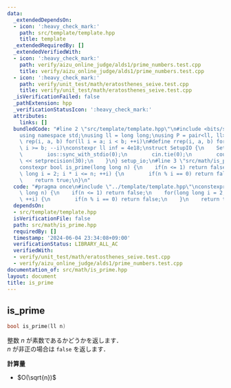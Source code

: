 ```yaml
---
data:
  _extendedDependsOn:
  - icon: ':heavy_check_mark:'
    path: src/template/template.hpp
    title: template
  _extendedRequiredBy: []
  _extendedVerifiedWith:
  - icon: ':heavy_check_mark:'
    path: verify/aizu_online_judge/alds1/prime_numbers.test.cpp
    title: verify/aizu_online_judge/alds1/prime_numbers.test.cpp
  - icon: ':heavy_check_mark:'
    path: verify/unit_test/math/eratosthenes_seive.test.cpp
    title: verify/unit_test/math/eratosthenes_seive.test.cpp
  _isVerificationFailed: false
  _pathExtension: hpp
  _verificationStatusIcon: ':heavy_check_mark:'
  attributes:
    links: []
  bundledCode: "#line 2 \"src/template/template.hpp\"\n#include <bits/stdc++.h>\n\
    using namespace std;\nusing ll = long long;\nusing P = pair<ll, ll>;\n#define\
    \ rep(i, a, b) for(ll i = a; i < b; ++i)\n#define rrep(i, a, b) for(ll i = a;\
    \ i >= b; --i)\nconstexpr ll inf = 4e18;\nstruct SetupIO {\n    SetupIO() {\n\
    \        ios::sync_with_stdio(0);\n        cin.tie(0);\n        cout << fixed\
    \ << setprecision(30);\n    }\n} setup_io;\n#line 3 \"src/math/is_prime.hpp\"\n\
    constexpr bool is_prime(long long n) {\n    if(n <= 1) return false;\n    for(long\
    \ long i = 2; i * i <= n; ++i) {\n        if(n % i == 0) return false;\n    }\n\
    \    return true;\n}\n"
  code: "#pragma once\n#include \"../template/template.hpp\"\nconstexpr bool is_prime(long\
    \ long n) {\n    if(n <= 1) return false;\n    for(long long i = 2; i * i <= n;\
    \ ++i) {\n        if(n % i == 0) return false;\n    }\n    return true;\n}"
  dependsOn:
  - src/template/template.hpp
  isVerificationFile: false
  path: src/math/is_prime.hpp
  requiredBy: []
  timestamp: '2024-06-04 23:34:08+09:00'
  verificationStatus: LIBRARY_ALL_AC
  verifiedWith:
  - verify/unit_test/math/eratosthenes_seive.test.cpp
  - verify/aizu_online_judge/alds1/prime_numbers.test.cpp
documentation_of: src/math/is_prime.hpp
layout: document
title: is_prime
---
```


## is_prime

```cpp
bool is_prime(ll n)
```

整数 $n$ が素数であるかどうかを返します．<br>
$n$ が非正の場合は `false` を返します．

**計算量**

- $O(\sqrt{n})$